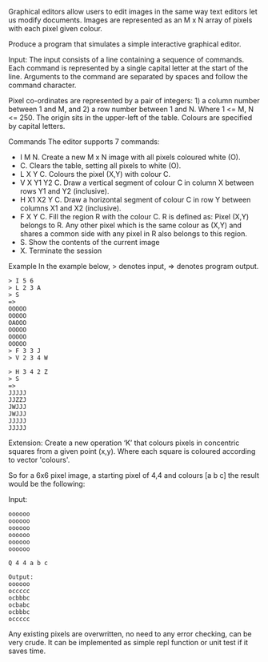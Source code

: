Graphical editors allow users to edit images in the same way text editors let us modify documents. Images are represented as an M x N array of pixels with each pixel given colour.

Produce a program that simulates a simple interactive graphical editor.

Input:
The input consists of a line containing a sequence of commands. Each command is represented by a single capital letter at the start of the line. Arguments to the command are separated by spaces and follow the command character.

Pixel co-ordinates are represented by a pair of integers: 1) a column number between 1 and M, and 2) a row number between 1 and N. Where 1 <= M, N <= 250. The origin sits in the upper-left of the table. Colours are specified by capital letters.

Commands
The editor supports 7 commands:
- I M N​. Create a new M x N image with all pixels coloured white (O).
- C​. Clears the table, setting all pixels to white (O).
- L X Y C​. Colours the pixel (X,Y) with colour C.
- V X Y1 Y2 C​. Draw a vertical segment of colour C in column X between rows Y1 and Y2
(inclusive).
- H X1 X2 Y C​. Draw a horizontal segment of colour C in row Y between columns X1 and X2
(inclusive).
- F X Y C​. Fill the region R with the colour C. R is defined as: Pixel (X,Y) belongs to R. Any other
pixel which is the same colour as (X,Y) and shares a common side with any pixel in R also
belongs to this region.
- S​. Show the contents of the current image
- X​. Terminate the session

Example
In the example below, > denotes input, => denotes program output.
```
> I 5 6
> L 2 3 A
> S
=>
OOOOO
OOOOO
OAOOO
OOOOO
OOOOO
OOOOO
> F 3 3 J
> V 2 3 4 W

> H 3 4 2 Z
> S
=>
JJJJJ
JJZZJ
JWJJJ
JWJJJ
JJJJJ
JJJJJ
```

Extension:
Create a new operation ‘K’ that colours pixels in concentric squares from a given point (x,y).
Where each square is coloured according to vector 'colours'.

So for a 6x6 pixel image, a starting pixel of 4,4 and colours [a b c]
the result would be the following:

Input:
```
oooooo
oooooo
oooooo
oooooo
oooooo
oooooo

Q 4 4 a b c

Output:
oooooo
occccc
ocbbbc
ocbabc
ocbbbc
occccc
```

Any existing pixels are overwritten, no need to any error checking, can be very crude. It can be implemented as simple repl function or unit test if it saves time.
